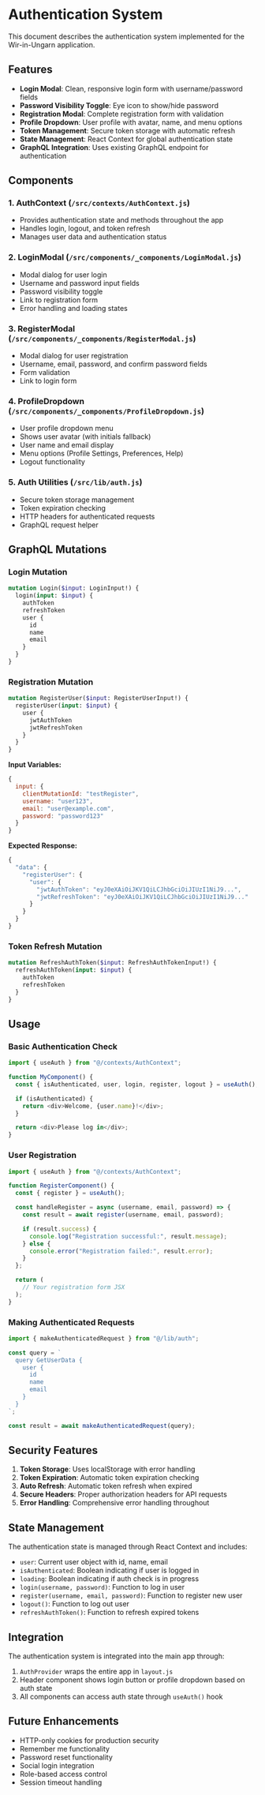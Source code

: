 # Authentication System

This document describes the authentication system implemented for the Wir-in-Ungarn application.

## Features

- **Login Modal**: Clean, responsive login form with username/password fields
- **Password Visibility Toggle**: Eye icon to show/hide password
- **Registration Modal**: Complete registration form with validation
- **Profile Dropdown**: User profile with avatar, name, and menu options
- **Token Management**: Secure token storage with automatic refresh
- **State Management**: React Context for global authentication state
- **GraphQL Integration**: Uses existing GraphQL endpoint for authentication

## Components

### 1. AuthContext (`/src/contexts/AuthContext.js`)

- Provides authentication state and methods throughout the app
- Handles login, logout, and token refresh
- Manages user data and authentication status

### 2. LoginModal (`/src/components/_components/LoginModal.js`)

- Modal dialog for user login
- Username and password input fields
- Password visibility toggle
- Link to registration form
- Error handling and loading states

### 3. RegisterModal (`/src/components/_components/RegisterModal.js`)

- Modal dialog for user registration
- Username, email, password, and confirm password fields
- Form validation
- Link to login form

### 4. ProfileDropdown (`/src/components/_components/ProfileDropdown.js`)

- User profile dropdown menu
- Shows user avatar (with initials fallback)
- User name and email display
- Menu options (Profile Settings, Preferences, Help)
- Logout functionality

### 5. Auth Utilities (`/src/lib/auth.js`)

- Secure token storage management
- Token expiration checking
- HTTP headers for authenticated requests
- GraphQL request helper

## GraphQL Mutations

### Login Mutation

```graphql
mutation Login($input: LoginInput!) {
  login(input: $input) {
    authToken
    refreshToken
    user {
      id
      name
      email
    }
  }
}
```

### Registration Mutation

```graphql
mutation RegisterUser($input: RegisterUserInput!) {
  registerUser(input: $input) {
    user {
      jwtAuthToken
      jwtRefreshToken
    }
  }
}
```

**Input Variables:**

```javascript
{
  input: {
    clientMutationId: "testRegister",
    username: "user123",
    email: "user@example.com",
    password: "password123"
  }
}
```

**Expected Response:**

```javascript
{
  "data": {
    "registerUser": {
      "user": {
        "jwtAuthToken": "eyJ0eXAiOiJKV1QiLCJhbGciOiJIUzI1NiJ9...",
        "jwtRefreshToken": "eyJ0eXAiOiJKV1QiLCJhbGciOiJIUzI1NiJ9..."
      }
    }
  }
}
```

### Token Refresh Mutation

```graphql
mutation RefreshAuthToken($input: RefreshAuthTokenInput!) {
  refreshAuthToken(input: $input) {
    authToken
    refreshToken
  }
}
```

## Usage

### Basic Authentication Check

```javascript
import { useAuth } from "@/contexts/AuthContext";

function MyComponent() {
  const { isAuthenticated, user, login, register, logout } = useAuth();

  if (isAuthenticated) {
    return <div>Welcome, {user.name}!</div>;
  }

  return <div>Please log in</div>;
}
```

### User Registration

```javascript
import { useAuth } from "@/contexts/AuthContext";

function RegisterComponent() {
  const { register } = useAuth();

  const handleRegister = async (username, email, password) => {
    const result = await register(username, email, password);

    if (result.success) {
      console.log("Registration successful:", result.message);
    } else {
      console.error("Registration failed:", result.error);
    }
  };

  return (
    // Your registration form JSX
  );
}
```

### Making Authenticated Requests

```javascript
import { makeAuthenticatedRequest } from "@/lib/auth";

const query = `
  query GetUserData {
    user {
      id
      name
      email
    }
  }
`;

const result = await makeAuthenticatedRequest(query);
```

## Security Features

1. **Token Storage**: Uses localStorage with error handling
2. **Token Expiration**: Automatic token expiration checking
3. **Auto Refresh**: Automatic token refresh when expired
4. **Secure Headers**: Proper authorization headers for API requests
5. **Error Handling**: Comprehensive error handling throughout

## State Management

The authentication state is managed through React Context and includes:

- `user`: Current user object with id, name, email
- `isAuthenticated`: Boolean indicating if user is logged in
- `loading`: Boolean indicating if auth check is in progress
- `login(username, password)`: Function to log in user
- `register(username, email, password)`: Function to register new user
- `logout()`: Function to log out user
- `refreshAuthToken()`: Function to refresh expired tokens

## Integration

The authentication system is integrated into the main app through:

1. `AuthProvider` wraps the entire app in `layout.js`
2. Header component shows login button or profile dropdown based on auth state
3. All components can access auth state through `useAuth()` hook

## Future Enhancements

- HTTP-only cookies for production security
- Remember me functionality
- Password reset functionality
- Social login integration
- Role-based access control
- Session timeout handling

